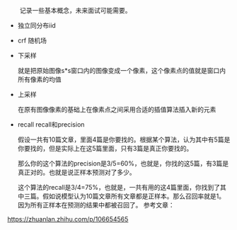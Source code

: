 　　记录一些基本概念，未来面试可能需要。

- 独立同分布iid

- crf 随机场

- 下采样

    就是把原始图像s*s窗口内的图像变成一个像素，这个像素点的值就是窗口内所有像素的均值

- 上采样

    在原有图像像素的基础上在像素点之间采用合适的插值算法插入新的元素
- recall 
    recall和precision

    假设一共有10篇文章，里面4篇是你要找的。根据某个算法，认为其中有5篇是你要找的，但是实际上在这5篇里面，只有3篇是真正你要找的。

    那么你的这个算法的precision是3/5=60%，也就是，你找的这5篇，有3篇是真正对的。也就是说正样本预测对了多少。

    这个算法的recall是3/4=75%，也就是，一共有用的这4篇里面，你找到了其中三篇。假如说模型认为10篇文章所有文章都是正样本。那么召回率就是1。因为所有正样本在预测的结果中都被召回了。
参考文章：

https://zhuanlan.zhihu.com/p/106654565

























































